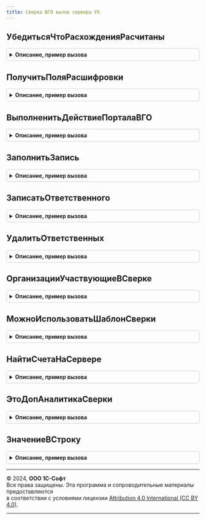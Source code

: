 ```yaml
---
title: Сверка ВГО вызов сервера УХ
---
```



## УбедитьсяЧтоРасхожденияРасчитаны
<details style="margin: 1em 0; padding: 0.5em; border: 1px solid #ccc; border-radius: 6px;">

<summary style="font-weight: bold; cursor: pointer;">Описание, пример вызова</summary>

```bsl

// Подготовка для работы с расхождениями:
//	 1. Проверяем, что запущено фоновое задание по расчету расхождений
//	 2. Если запущено, то ждем завершения.
//	 3. Запускаем повторный расчет (могут появиться новые данные, после запуска фонового задания п. 2) и ждем завершения.
// Параметры:
//	ОтборДанных - струкутра с параметрами отбора (Сценарий, ПериодСверки, Этап, Организации, Дебитор, Кредитор).
//	ТекстОшибки - если возникает ошибка, то к значению переменной дописывается описание ошибки.
//	ОжидатьЗавершения - ждать завершения фонового задания.
//
Функция УбедитьсяЧтоРасхожденияРасчитаны(Знач ОтборДанных=Неопределено, ТекстОшибки=Неопределено, ОжидатьЗавершения=Истина, флОтладка=Ложь) Экспорт
```

Пример вызова
```bsl
Результат = СверкаВГОВызовСервераУХ.УбедитьсяЧтоРасхожденияРасчитаны(ОтборДанных, ТекстОшибки, ОжидатьЗавершения, флОтладка);
```
</details>

## ПолучитьПоляРасшифровки
<details style="margin: 1em 0; padding: 0.5em; border: 1px solid #ccc; border-radius: 6px;">

<summary style="font-weight: bold; cursor: pointer;">Описание, пример вызова</summary>

```bsl

// Возвращает соотвествие с описанием аналитик расхождения ВГО для указанной расшифровки СКД.
Функция ПолучитьПоляРасшифровки(Знач ПользовательскиеНастройки, Знач ДанныеРасшифровки, Знач Расшифровка) Экспорт
```

Пример вызова
```bsl
Результат = СверкаВГОВызовСервераУХ.ПолучитьПоляРасшифровки(ПользовательскиеНастройки, ДанныеРасшифровки, Расшифровка) 
```
</details>

## ВыполненитьДействиеПорталаВГО
<details style="margin: 1em 0; padding: 0.5em; border: 1px solid #ccc; border-radius: 6px;">

<summary style="font-weight: bold; cursor: pointer;">Описание, пример вызова</summary>

```bsl

Функция ВыполненитьДействиеПорталаВГО(ВыполненноеДействие, Отбор) Экспорт
```

Пример вызова
```bsl
Результат = СверкаВГОВызовСервераУХ.ВыполненитьДействиеПорталаВГО(ВыполненноеДействие, Отбор) 
```
</details>

## ЗаполнитьЗапись
<details style="margin: 1em 0; padding: 0.5em; border: 1px solid #ccc; border-radius: 6px;">

<summary style="font-weight: bold; cursor: pointer;">Описание, пример вызова</summary>

```bsl

Процедура ЗаполнитьЗапись(Запись, Отбор, ПериодРегистрации = Неопределено) Экспорт
```

Пример вызова
```bsl
СверкаВГОВызовСервераУХ.ЗаполнитьЗапись(Запись, Отбор, ПериодРегистрации);
```
</details>

## ЗаписатьОтветственного
<details style="margin: 1em 0; padding: 0.5em; border: 1px solid #ccc; border-radius: 6px;">

<summary style="font-weight: bold; cursor: pointer;">Описание, пример вызова</summary>

```bsl

Функция ЗаписатьОтветственного(Организация, Роль, Ответственный) Экспорт
```

Пример вызова
```bsl
Результат = СверкаВГОВызовСервераУХ.ЗаписатьОтветственного(Организация, Роль, Ответственный) 
```
</details>

## УдалитьОтветственных
<details style="margin: 1em 0; padding: 0.5em; border: 1px solid #ccc; border-radius: 6px;">

<summary style="font-weight: bold; cursor: pointer;">Описание, пример вызова</summary>

```bsl

Функция УдалитьОтветственных(Организация, Роль) Экспорт
```

Пример вызова
```bsl
Результат = СверкаВГОВызовСервераУХ.УдалитьОтветственных(Организация, Роль) 
```
</details>

## ОрганизацииУчаствующиеВСверке
<details style="margin: 1em 0; padding: 0.5em; border: 1px solid #ccc; border-radius: 6px;">

<summary style="font-weight: bold; cursor: pointer;">Описание, пример вызова</summary>

```bsl

// Получить список организаций участвующих в сверке
Функция ОрганизацииУчаствующиеВСверке(ПериодСценария, Сценарий, Пользователь=Неопределено) Экспорт
```

Пример вызова
```bsl
Результат = СверкаВГОВызовСервераУХ.ОрганизацииУчаствующиеВСверке(ПериодСценария, Сценарий, Пользователь);
```
</details>

## МожноИспользоватьШаблонСверки
<details style="margin: 1em 0; padding: 0.5em; border: 1px solid #ccc; border-radius: 6px;">

<summary style="font-weight: bold; cursor: pointer;">Описание, пример вызова</summary>

```bsl

// Проверяем возможность выбора шаблона сверки ВГО для использования в версии регламента
// подготовки отчетности.
// Параметры:
//		ШаблонСверкиВГО - ссылка на элемент справочника "ШаблоныСверкиВГО".
// Возвращаем:
//		Истина - шаблон еще не использован и может быть выбран.
//		Ложь - шаблон нельзя использовать, т.к. он уже участвовал в другой сверке.
//
Функция МожноИспользоватьШаблонСверки(ШаблонСверки) Экспорт
```

Пример вызова
```bsl
Результат = СверкаВГОВызовСервераУХ.МожноИспользоватьШаблонСверки(ШаблонСверки) 
```
</details>

## НайтиСчетаНаСервере
<details style="margin: 1em 0; padding: 0.5em; border: 1px solid #ccc; border-radius: 6px;">

<summary style="font-weight: bold; cursor: pointer;">Описание, пример вызова</summary>

```bsl

// Возвращает структуру заполненную счетами
Функция НайтиСчетаНаСервере(Знач Текст, Знач ПланСчетов) Экспорт
```

Пример вызова
```bsl
Результат = СверкаВГОВызовСервераУХ.НайтиСчетаНаСервере(Текст, ПланСчетов) 
```
</details>

## ЭтоДопАналитикаСверки
<details style="margin: 1em 0; padding: 0.5em; border: 1px solid #ccc; border-radius: 6px;">

<summary style="font-weight: bold; cursor: pointer;">Описание, пример вызова</summary>

```bsl

Функция ЭтоДопАналитикаСверки(ТипДляЭлиминации) Экспорт
```

Пример вызова
```bsl
Результат = СверкаВГОВызовСервераУХ.ЭтоДопАналитикаСверки(ТипДляЭлиминации) 
```
</details>

## ЗначениеВСтроку
<details style="margin: 1em 0; padding: 0.5em; border: 1px solid #ccc; border-radius: 6px;">

<summary style="font-weight: bold; cursor: pointer;">Описание, пример вызова</summary>

```bsl

// Представляет любое значение в строку для отображения пользователю, либо записи в лог в наглядном для человека представлении.
Функция ЗначениеВСтроку(Знач Значение, Знач Отступ = "") Экспорт
```

Пример вызова
```bsl
Результат = СверкаВГОВызовСервераУХ.ЗначениеВСтроку(Значение, Отступ);
```
</details>

---

© 2024, **ООО 1С-Софт**  
Все права защищены. Эта программа и сопроводительные материалы предоставляются  
в соответствии с условиями лицензии [Attribution 4.0 International (CC BY 4.0)](https://creativecommons.org/licenses/by/4.0/legalcode).

---
